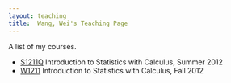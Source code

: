 ```yaml
---
layout: teaching
title:  Wang, Wei's Teaching Page
---
```

A list of my courses.

- [S1211Q](/teaching/s1211q) Introduction to Statistics with Calculus, Summer 2012
- [W1211](/teaching/w1211q) Introduction to Statistics with Calculus, Fall 2012
